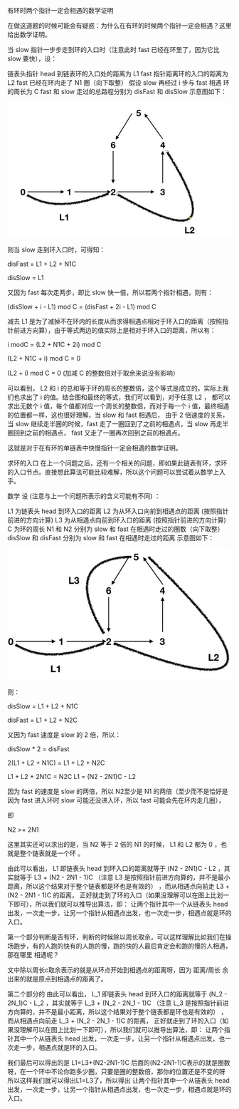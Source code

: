 有环时两个指针一定会相遇的数学证明

在做这道题的时候可能会有疑惑：为什么在有环的时候两个指针一定会相遇？这里给出数学证明。

当 slow 指针一步步走到环的入口时（注意此时 fast 已经在环里了，因为它比 slow 要快），设：

链表头指针 head 到链表环的入口处的距离为  L1
fast 指针距离环的入口的距离为 L2
fast 已经在环内走了 N1 圈（向下取整）
假设 slow 再经过 i 步与 fast 相遇
环的周长为 C
fast 和 slow 走过的总路程分别为 disFast 和 disSlow
示意图如下：

![Image text](https://raw.githubusercontent.com/OneStepAndTwoSteps/data_structure/master/static/1.jpg)

则当 slow 走到环入口时，可得知：

disFast = L1 + L2 + N1C 

disSlow = L1 

又因为 fast 每次走两步，即比 slow 快一倍，所以若两个指针相遇，则有：

 (disSlow + i - L1) mod C = (disFast + 2i - L1) mod C 

减去 L1 是为了减掉不在环内的长度从而求得相遇点相对于环入口的距离（按照指针前进方向算），由于等式两边的值实际上是相对于环入口的距离，所以有：

i modC = (L2 + N1C + 2i) mod C 

(L2 + N1C + i) mod C = 0 

(L2 + i) mod C = 0  (加减 C 的整数倍对于取余来说没有影响） 

可以看到， L2 和  i 的总和等于环的周长的整数倍，这个等式是成立的。实际上我们也求出了 i 的值。结合图和最终的等式，我们可以看到，对于任意 L2 ，
都可以求出无数个 i 值，每个值都对应一个周长的整数倍，而对于每一个  i 值，最终相遇的位置都一样，这也很好理解，当 slow 和 fast 相遇后，
由于 2 倍速度的关系，当 slow 继续走半圈的时候，fast 走了一圈回到了之前的相遇点，当 slow 再走半圈回到之前的相遇点， 
fast 又走了一圈再次回到之前的相遇点。

这就是对于在有环的单链表中快慢指针一定会相遇的数学证明。



求环的入口
在上一个问题之后，还有一个相关的问题，即如果此链表有环，求环的入口节点。直接想此算法可能比较难解，所以这个问题可以尝试着从数学上入手。

数学
设 (注意与上一个问题所表示的含义可能有不同) ：

L1 为链表头 head 到环入口的距离
L2 为从环入口向前到相遇点的距离 (按照指针前进的方向计算)
L3 为从相遇点向前到环入口的距离 (按照指针前进的方向计算)
C 为环的周长
N1 和 N2 分别为 slow 和 fast 在相遇时走过的圈数（向下取整）
disSlow  和 disFast 分别为 slow 和 fast 在相遇时走过的距离
示意图如下：

![Image text](https://raw.githubusercontent.com/OneStepAndTwoSteps/data_structure/master/static/2.jpg)



则：

disSlow = L1 + L2 + N1C

disFast = L1 + L2 + N2C 

又因为 fast 速度是 slow 的 2 倍，所以：

disSlow * 2 = disFast 

2(L1 + L2 + N1C) = L1 + L2 + N2C 

L1 + L2 + 2N1C = N2C 
L1 = (N2 - 2N1)C - L2 

因为 fast 的速度是 slow 的两倍，所以 N2至少是 N1 的两倍（至少而不是恰好是因为 fast 进入环时 slow 可能还没进入环，所以 fast 可能会先在环内走几圈），

即

N2 >= 2N1 

这里其实还可以求出的是，当  N2 等于 2 倍的 N1 的时候， L1 和 L2 都为 0 ，也就是整个链表就是一个环 。

由此可以看出， L1 即链表头 head 到环入口的距离就等于 (N2 - 2N1)C - L2 ，其实就等于  L3 + (N2 - 2N1 - 1)C 
（注意 L3 是按照指针前进方向算的，并不是最小距离，所以这个结果对于整个链表都是环也是有效的） ，而从相遇点向前走 L3 + (N2 - 2N1 - 1)C 的距离，
正好就走到了环的入口（如果没理解可以在图上比划一下即可），所以我们就可以推导出算法，即：
让两个指针其中一个从链表头 head 出发，一次走一步，让另一个指针从相遇点出发，也一次走一步，相遇点就是环的入口。



第一个部分判断是否有环，判断的时候除以周长取余，可以这样理解比如我们在操场跑步，有的人跑的快有的人跑的慢，跑的快的人最后肯定会和跑的慢的人相遇，那在哪里
相遇呢？

文中除以周长c取余表示的就是从环点开始到相遇点的距离呀，因为 距离/周长  余出来的就是原点到相遇点的距离了。



第二个部分的 
 由此可以看出， L_1 即链表头 head 到环入口的距离就等于 (N_2 - 2N_1)C - L_2 ，其实就等于  L_3 + (N_2 - 2N_1 - 1)C 
 （注意 L_3 是按照指针前进方向算的，并不是最小距离，所以这个结果对于整个链表都是环也是有效的） ，而从相遇点向前走 L_3 + (N_2 - 2N_1 - 1)C 的距离，
 正好就走到了环的入口（如果没理解可以在图上比划一下即可），所以我们就可以推导出算法，即：
 让两个指针其中一个从链表头 head 出发，一次走一步，让另一个指针从相遇点出发，也一次走一步，相遇点就是环的入口。
 
 
 我们最后可以得出的是 L1=L3+(N2-2N1-1)C   后面的(N2-2N1-1)C表示的就是圈数呀，在一个环中不论你跑多少圈，只要是圈的整数倍，那你的位置还是不变的呀
 所以这样我们就可以得出L1=L3了，所以得出 让两个指针其中一个从链表头 head 出发，一次走一步，让另一个指针从相遇点出发，也一次走一步，相遇点就是环的入口。
